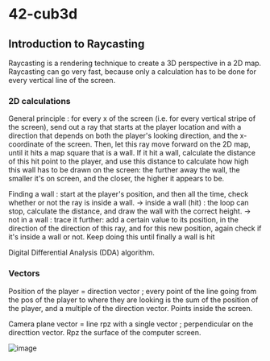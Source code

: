 # 42-cub3d

## Introduction to Raycasting

Raycasting is a rendering technique to create a 3D perspective in a 2D map. Raycasting can go very fast, because only a calculation has to be done for every vertical line of the screen.

### 2D calculations

General principle : for every x of the screen (i.e. for every vertical stripe of the screen), send out a ray that starts at the player location and with a direction that depends on both the player's looking direction, and the x-coordinate of the screen. Then, let this ray move forward on the 2D map, until it hits a map square that is a wall. If it hit a wall, calculate the distance of this hit point to the player, and use this distance to calculate how high this wall has to be drawn on the screen: the further away the wall, the smaller it's on screen, and the closer, the higher it appears to be. 

Finding a wall : start at the player's position, and then all the time, check whether or not the ray is inside a wall. 
-> inside a wall (hit)  : the loop can stop, calculate the distance, and draw the wall with the correct height. 
-> not in a wall : trace it further: add a certain value to its position, in the direction of the direction of this ray, and for this new position, again check if it's inside a wall or not. Keep doing this until finally a wall is hit


Digital Differential Analysis (DDA) algorithm.

### Vectors 

Position of the player = direction vector ; every point of the line going from the pos of the player to where they are looking  is the sum of the position of the player, and a multiple of the direction vector. Points inside the screen.

Camera plane vector = line rpz with a single vector ; perpendicular on the directtion vector. Rpz the surface of the computer screen.

![image](https://github.com/user-attachments/assets/52f8eb49-c171-4320-abf6-7dbf83123af6)

